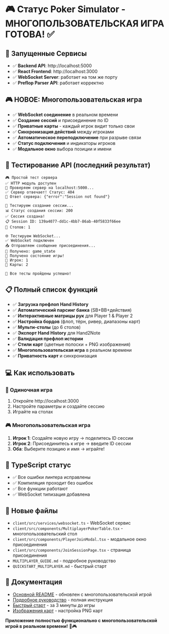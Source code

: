 # 🎮 Статус Poker Simulator - МНОГОПОЛЬЗОВАТЕЛЬСКАЯ ИГРА ГОТОВА! ✅

## 🚀 Запущенные Сервисы
- ✅ **Backend API**: http://localhost:5000
- ✅ **React Frontend**: http://localhost:3000  
- ✅ **WebSocket Server**: работает на том же порту
- ✅ **Preflop Parser API**: работает корректно

## 🎮 НОВОЕ: Многопользовательская игра
- ✅ **WebSocket соединение** в реальном времени
- ✅ **Создание сессий** и присоединение по ID
- ✅ **Приватные карты** - каждый игрок видит только свои
- ✅ **Синхронизация действий** между игроками
- ✅ **Автоматическое переподключение** при разрыве связи
- ✅ **Статус подключения** и индикаторы игроков
- ✅ **Модальное окно** выбора позиции и имени

## 🧪 Тестирование API (последний результат)
```
🎮 Простой тест сервера
✅ HTTP модуль доступен
📡 Проверяем сервер на localhost:5000...
✅ Сервер отвечает! Статус: 404
📨 Ответ сервера: {"error":"Session not found"}

🧪 Тестируем создание сессии...
📊 Статус создания сессии: 200
✅ Сессия создана!
📋 Session ID: 139a4077-dd1c-4bb7-86ab-40f5833f66ee
🎯 Столов: 1

🌐 Тестируем WebSocket...
✅ WebSocket подключен
📤 Отправляем сообщение присоединения...
📨 Получено: game_state
🎉 Получено состояние игры!
👤 Игрок: 1
🎴 Карты: 2

🎉 Все тесты пройдены успешно!
```

## 📋 Полный список функций
- ✅ **Загрузка префлоп Hand History**
- ✅ **Автоматический парсинг банка** (SB+BB+действия)
- ✅ **Интерактивные матрицы рук** для Player 1 & Player 2
- ✅ **Настройка бордов** (флоп, тёрн, ривер, диапазоны карт)
- ✅ **Мульти-столы** (до 6 столов)
- ✅ **Экспорт Hand History** для Hand2Note
- ✅ **Валидация префлоп истории**
- ✅ **Стили карт** (цветные полоски + PNG изображения)
- ✅ **Многопользовательская игра** в реальном времени
- ✅ **Приватность карт** и синхронизация

## 💻 Как использовать

### 🎯 Одиночная игра
1. Откройте http://localhost:3000
2. Настройте параметры и создайте сессию
3. Играйте на столах

### 🎮 Многопользовательская игра
1. **Игрок 1**: Создайте новую игру → поделитесь ID сессии
2. **Игрок 2**: Присоединитесь к игре → введите ID сессии
3. **Оба**: Выберите позицию и имя → играйте!

## 🔧 TypeScript статус
- ✅ Все ошибки линтера исправлены
- ✅ Компиляция проходит без ошибок
- ✅ Все функции работают
- ✅ WebSocket типизация добавлена

## 📁 Новые файлы
- `client/src/services/websocket.ts` - WebSocket сервис
- `client/src/components/MultiplayerPokerTable.tsx` - многопользовательский стол
- `client/src/components/PlayerJoinModal.tsx` - модальное окно присоединения
- `client/src/components/JoinSessionPage.tsx` - страница присоединения
- `MULTIPLAYER_GUIDE.md` - подробное руководство
- `QUICKSTART_MULTIPLAYER.md` - быстрый старт

## 📖 Документация
- [Основной README](README.md) - обновлен с многопользовательской игрой
- [Подробное руководство](MULTIPLAYER_GUIDE.md) - полная инструкция
- [Быстрый старт](QUICKSTART_MULTIPLAYER.md) - за 3 минуты до игры
- [Изображения карт](QUICKSTART_CARD_IMAGES.md) - настройка PNG карт

**Приложение полностью функционально с многопользовательской игрой в реальном времени!** 🎉🎮 